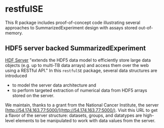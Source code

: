 # restfulSE

This R package includes proof-of-concept code illustrating several approaches to SummarizedExperiment design with
assays stored out-of-memory.

## HDF5 server backed SummarizedExperiment

[HDF Server](https://support.hdfgroup.org/projects/hdfserver/) "extends the HDF5 data model to efficiently store large data objects (e.g. up to multi-TB data arrays) and access them over the web using a RESTful API."  In this `restfulSE` package,
several data structures are introduced 

- to model the server data architecture and 
- to perform targeted extraction of numerical data from HDF5 arrays stored on the server. 

We maintain, thanks to a grant from the National Cancer Institute,
the server [http://54.174.163.77:5000/](http://54.174.163.77:5000/).  Visit this URL to get a flavor of the
server structure: datasets, groups, and datatypes are high-level elements to be manipulated to work
with data values from the server.
